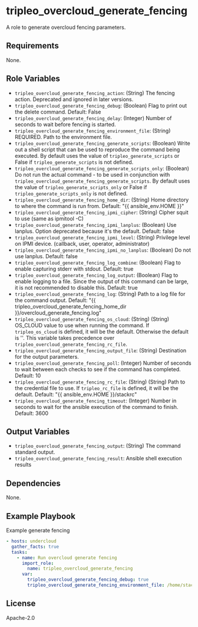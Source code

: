 tripleo_overcloud_generate_fencing
==================================

A role to generate overcloud fencing parameters.

Requirements
------------

None.

Role Variables
--------------

* `tripleo_overcloud_generate_fencing_action`: (String) The fencing action. Deprecated and ignored in later versions.
* `tripleo_overcloud_generate_fencing_debug`: (Boolean) Flag to print out the delete command. Default: False
* `tripleo_overcloud_generate_fencing_delay`: (Integer) Number of seconds to wait before fencing is started.
* `tripleo_overcloud_generate_fencing_environment_file`: (String) REQUIRED. Path to the environment file.
* `tripleo_overcloud_generate_fencing_generate_scripts`: (Boolean) Write out a shell script that can be used to reproduce the command being executed. By default uses the value of `tripleo_generate_scripts` or False if `tripleo_generate_scripts` is not defined.
* `tripleo_overcloud_generate_fencing_generate_scripts_only`: (Boolean) Do not run the actual command - to be used in conjunction with `tripleo_overcloud_generate_fencing_generate_scripts`. By default uses the value of `tripleo_generate_scripts_only` or False if `tripleo_generate_scripts_only` is not defined.
* `tripleo_overcloud_generate_fencing_home_dir`: (String) Home directory to where the command is run from. Default: "{{ ansible_env.HOME }}"
* `tripleo_overcloud_generate_fencing_ipmi_cipher`: (String) Cipher squit to use (same as ipmitool -C)
* `tripleo_overcloud_generate_fencing_ipmi_lanplus`: (Boolean) Use lanplus. Option deprecated because it's the default. Default: false
* `tripleo_overcloud_generate_fencing_ipmi_level`: (String) Privilege level on IPMI device. (callback, user, operator, administrator)
* `tripleo_overcloud_generate_fencing_ipmi_no_lanplus`: (Boolean) Do not use lanplus. Default: false
* `tripleo_overcloud_generate_fencing_log_combine`: (Boolean) Flag to enable capturing stderr with stdout. Default: true
* `tripleo_overcloud_generate_fencing_log_output`: (Boolean) Flag to enable logging to a file. Since the output of this command can be large, it is not recommended to disable this. Default: true
* `tripleo_overcloud_generate_fencing_log`: (String) Path to a log file for the command output. Default: "{{ tripleo_overcloud_generate_fencing_home_dir }}/overcloud_generate_fencing.log"
* `tripleo_overcloud_generate_fencing_os_cloud`: (String) (String) OS_CLOUD value to use when running the command. If `tripleo_os_cloud` is defined, it will be the default. Otherwise the default is ''. This variable takes precedence over `tripleo_overcloud_generate_fencing_rc_file`.
* `tripleo_overcloud_generate_fencing_output_file`: (String) Destination for the output parameters.
* `tripleo_overcloud_generate_fencing_poll`: (Integer) Number of seconds to wait between each checks to see if the command has completed. Default: 10
* `tripleo_overcloud_generate_fencing_rc_file`: (String) (String) Path to the credential file to use. If `tripleo_rc_file` is defined, it will be the default. Default: "{{ ansible_env.HOME }}/stackrc"
* `tripleo_overcloud_generate_fencing_timeout`: (Integer) Number in seconds to wait for the ansible execution of the command to finish. Default: 3600

Output Variables
----------------

* `tripleo_overcloud_generate_fencing_output`: (String) The command standard output.
* `tripleo_overcloud_generate_fencing_result`: Ansible shell execution results

Dependencies
------------

None.

Example Playbook
----------------

Example generate fencing

```yaml
- hosts: undercloud
  gather_facts: true
  tasks:
    - name: Run overcloud generate fencing
      import_role:
        name: tripleo_overcloud_generate_fencing
      var:
        tripleo_overcloud_generate_fencing_debug: true
        tripleo_overcloud_generate_fencing_environment_file: /home/stack/instackenv.json
```

License
-------

Apache-2.0
